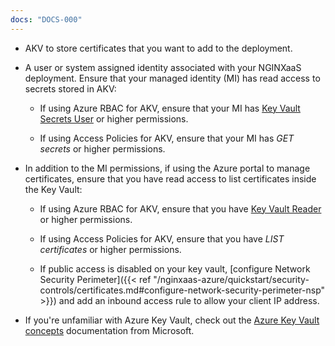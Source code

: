 ```yaml
---
docs: "DOCS-000"
---
```


- AKV to store certificates that you want to add to the deployment.

- A user or system assigned identity associated with your NGINXaaS deployment. Ensure that your managed identity (MI) has read access to secrets stored in AKV:

  - If using Azure RBAC for AKV, ensure that your MI has [Key Vault Secrets User](https://learn.microsoft.com/en-us/azure/role-based-access-control/built-in-roles#key-vault-secrets-user) or higher permissions.

  - If using Access Policies for AKV, ensure that your MI has *GET secrets* or higher permissions.

- In addition to the MI permissions, if using the Azure portal to manage certificates, ensure that you have read access to list certificates inside the Key Vault:

  - If using Azure RBAC for AKV, ensure that you have [Key Vault Reader](https://learn.microsoft.com/en-us/azure/role-based-access-control/built-in-roles#key-vault-reader) or higher permissions.

  - If using Access Policies for AKV, ensure that you have *LIST certificates* or higher permissions.

  - If public access is disabled on your key vault, [configure Network Security Perimeter]({{< ref "/nginxaas-azure/quickstart/security-controls/certificates.md#configure-network-security-perimeter-nsp" >}}) and add an inbound access rule to allow your client IP address.

- If you're unfamiliar with Azure Key Vault, check out the [Azure Key Vault concepts](https://docs.microsoft.com/en-us/azure/key-vault/general/basic-concepts) documentation from Microsoft.